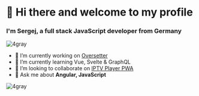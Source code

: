<h1>👋 Hi there and welcome to my profile</h3>
<h3>I'm Sergej, a full stack JavaScript developer from Germany</h4>
<p align="left"> <img src="https://komarev.com/ghpvc/?username=4gray" alt="4gray" /> </p>

- 🔭 I’m currently working on [Oversetter](https://4gray.github.io/oversetter/)
- 🌱 I’m currently learning Vue, Svelte & GraphQL
- 👯 I’m looking to collaborate on [IPTV Player PWA](https://github.com/4gray/my-iptv-player-pwa)
- 💬 Ask me about **Angular, JavaScript**

<p><img src="https://github-readme-stats.vercel.app/api?username=4gray&show_icons=true&theme=radical" alt="4gray" /> </p>
